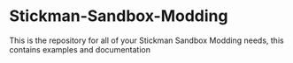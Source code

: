 # Stickman-Sandbox-Modding
This is the repository for all of your Stickman Sandbox Modding needs, this contains examples and documentation
